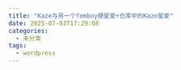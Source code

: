 ```yaml
---
title: "Kaze与另一个femboy硬星爱+仓库中的Kaze星爱"
date: 2025-07-03T17:29:08
categories:
  - 未分类
tags:
  - wordpress
---
```





